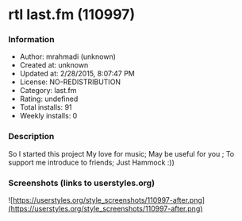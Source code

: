 # rtl last.fm (110997)

### Information
- Author: mrahmadi (unknown)
- Created at: unknown
- Updated at: 2/28/2015, 8:07:47 PM
- License: NO-REDISTRIBUTION
- Category: last.fm
- Rating: undefined
- Total installs: 91
- Weekly installs: 0


### Description
So I started this project  My love for music;
May be useful for you ;
To support me introduce to friends;
Just Hammock :))


### Screenshots (links to userstyles.org)
![https://userstyles.org/style_screenshots/110997-after.png](https://userstyles.org/style_screenshots/110997-after.png)



